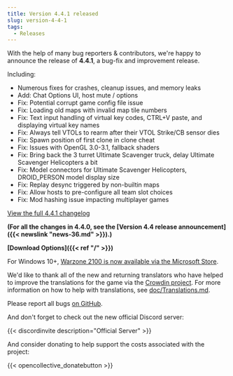 ```yaml
---
title: Version 4.4.1 released
slug: version-4-4-1
tags:
  - Releases
---
```


With the help of many bug reporters & contributors, we're happy to announce the release of **4.4.1**, a bug-fix and improvement release.

Including:

- Numerous fixes for crashes, cleanup issues, and memory leaks
- Add: Chat Options UI, host mute / options
- Fix: Potential corrupt game config file issue
- Fix: Loading old maps with invalid map tile numbers
- Fix: Text input handling of virtual key codes, CTRL+V paste, and displaying virtual key names
- Fix: Always tell VTOLs to rearm after their VTOL Strike/CB sensor dies
- Fix: Spawn position of first clone in clone cheat
- Fix: Issues with OpenGL 3.0-3.1, fallback shaders
- Fix: Bring back the 3 turret Ultimate Scavenger truck, delay Ultimate Scavenger Helicopters a bit
- Fix: Model connectors for Ultimate Scavenger Helicopters, DROID_PERSON model display size
- Fix: Replay desync triggered by non-builtin maps
- Fix: Allow hosts to pre-configure all team slot choices
- Fix: Mod hashing issue impacting multiplayer games

[View the full 4.4.1 changelog](https://github.com/Warzone2100/warzone2100/raw/4.4.1/ChangeLog)

**(For all the changes in 4.4.0, see the [Version 4.4 release announcement]({{< newslink "news-36.md" >}}).)**

**[Download Options]({{< ref "/" >}})**

For Windows 10+, [Warzone 2100 is now available via the Microsoft Store](https://www.microsoft.com/store/apps/9MW0Z4MPCS8C).

We'd like to thank all of the new and returning translators who have helped to improve the translations for the game via the [Crowdin project](https://crowdin.com/project/warzone2100). For more information on how to help with translations, see [doc/Translations.md](https://github.com/Warzone2100/warzone2100/blob/master/doc/Translations.md#how-do-i-help-translate).

Please report all bugs [on GitHub](https://github.com/Warzone2100/warzone2100/issues).

And don't forget to check out the new official Discord server:

{{< discordinvite description="Official Server" >}}

And consider donating to help support the costs associated with the project:

{{< opencollective_donatebutton >}}
